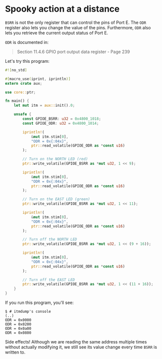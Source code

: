 # Spooky action at a distance

`BSRR` is not the only register that can control the pins of Port E. The `ODR` register also lets
you change the value of the pins. Furthermore, `ODR` also lets you retrieve the current output
status of Port E.

`ODR` is documented in:

> Section 11.4.6 GPIO port output data register - Page 239

Let's try this program:

``` rust
#![no_std]

#[macro_use(iprint, iprintln)]
extern crate aux;

use core::ptr;

fn main() {
    let mut itm = aux::init().0;

    unsafe {
        const GPIOE_BSRR: u32 = 0x4800_1018;
        const GPIOE_ODR: u32 = 0x4800_1014;

        iprintln!(
            &mut itm.stim[0],
            "ODR = 0x{:04x}",
            ptr::read_volatile(GPIOE_ODR as *const u16)
        );

        // Turn on the NORTH LED (red)
        ptr::write_volatile(GPIOE_BSRR as *mut u32, 1 << 9);

        iprintln!(
            &mut itm.stim[0],
            "ODR = 0x{:04x}",
            ptr::read_volatile(GPIOE_ODR as *const u16)
        );

        // Turn on the EAST LED (green)
        ptr::write_volatile(GPIOE_BSRR as *mut u32, 1 << 11);

        iprintln!(
            &mut itm.stim[0],
            "ODR = 0x{:04x}",
            ptr::read_volatile(GPIOE_ODR as *const u16)
        );

        // Turn off the NORTH LED
        ptr::write_volatile(GPIOE_BSRR as *mut u32, 1 << (9 + 16));

        iprintln!(
            &mut itm.stim[0],
            "ODR = 0x{:04x}",
            ptr::read_volatile(GPIOE_ODR as *const u16)
        );

        // Turn off the EAST LED
        ptr::write_volatile(GPIOE_BSRR as *mut u32, 1 << (11 + 16));
    }
}
```

If you run this program, you'll see:

``` console
$ # itmdump's console
(..)
ODR = 0x0000
ODR = 0x0200
ODR = 0x0a00
ODR = 0x0800
```

Side effects! Although we are reading the same address multiple times without actually modifying it,
we still see its value change every time `BSRR` is written to.
